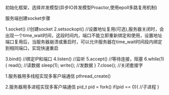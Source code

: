 初始化框架，选择并发模型(异步IO并发模型Proactor,使用epoll多路复用机制)

服务端创建socket步骤

1.socket()      //创建socket
2.setsockopt()  //设置地址复用(可选),服务器关闭时，会出现一个time_wait时间，这段时间内，端口不能立即重新绑定和使用，设置地址端口复用后，当服务器崩溃或重启时，可以允许服务器在time_wait时间段内绑定 到相同端口，实现快速重启

3.bind()        //绑定IP和端口
4.listen()      //监听
5.accept()      //等待连接，阻塞
6.while(1){
    read();     //读数据
    sleep(1);
    write();    //发数据
}
7.close();      //关闭套接字



1.服务器用多线程实现多客户端通信
pthread_create()

2.服务器用多进程实现多客户端通信
pid_t pid = fork()
if(pid == 0){
    //子进程
}